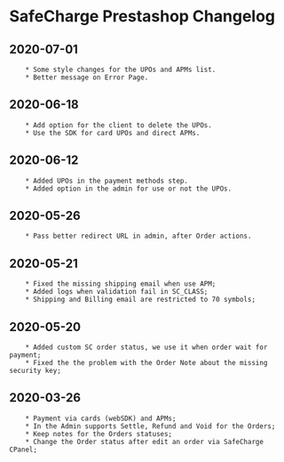 # SafeCharge Prestashop Changelog

## 2020-07-01
```
	* Some style changes for the UPOs and APMs list.
	* Better message on Error Page.
```

## 2020-06-18
```
	* Add option for the client to delete the UPOs.
	* Use the SDK for card UPOs and direct APMs.
```

## 2020-06-12
```
	* Added UPOs in the payment methods step.
	* Added option in the admin for use or not the UPOs.
```

## 2020-05-26
```
	* Pass better redirect URL in admin, after Order actions.
```

## 2020-05-21
```
	* Fixed the missing shipping email when use APM;
	* Added logs when validation fail in SC_CLASS;
	* Shipping and Billing email are restricted to 70 symbols;
```

## 2020-05-20
```
	* Added custom SC order status, we use it when order wait for payment;
	* Fixed the the problem with the Order Note about the missing security key;
```

## 2020-03-26
```
	* Payment via cards (webSDK) and APMs;
	* In the Admin supports Settle, Refund and Void for the Orders;
	* Keep notes for the Orders statuses;
	* Change the Order status after edit an order via SafeCharge CPanel;
```